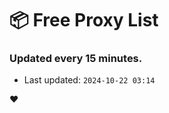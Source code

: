 # :package: Free Proxy List
### Updated every 15 minutes.

- Last updated: `2024-10-22 03:14`

:heart:
